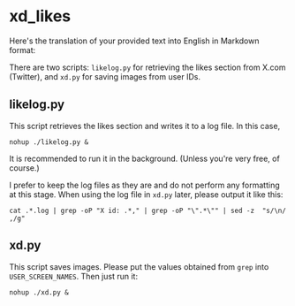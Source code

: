 # xd_likes
Here's the translation of your provided text into English in Markdown format:

There are two scripts: `likelog.py` for retrieving the likes section from X.com (Twitter), and `xd.py` for saving images from user IDs.

## likelog.py
This script retrieves the likes section and writes it to a log file.
In this case,
```
nohup ./likelog.py &
```
It is recommended to run it in the background.
(Unless you're very free, of course.)

I prefer to keep the log files as they are and do not perform any formatting at this stage. When using the log file in `xd.py` later, please output it like this:
```
cat .*.log | grep -oP "X id: .*," | grep -oP "\".*\"" | sed -z  "s/\n/ ,/g"
```

## xd.py
This script saves images.
Please put the values obtained from `grep` into `USER_SCREEN_NAMES`.
Then just run it:
```
nohup ./xd.py &
```

